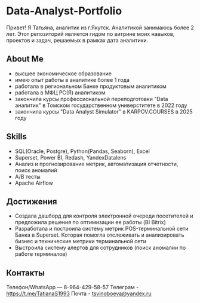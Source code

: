 # Data-Analyst-Portfolio
Привет! Я Татьяна, аналитик из г.Якутск. Аналитикой занимаюсь более 2 лет.
Этот репозиторий является гидом по витрине моих навыков, проектов и задач, решаемых в рамках дата аналитики.

## About Me
- высшее экономическое образование
- имею опыт работы в аналитике более 1 года
- работала в региональном Банке продуктовым аналитиком
- работала в МФЦ РС(Я) аналитиком 
- закончила курсы профессиональной переподготовки "Data аналитик" в Томском государственном универститете в 2022 году
- закончила курсы "Data Analyst Simulator" в KARPOV.COURSES в  2025 году

## Skills

- SQL(Oracle, Postgre), Python(Pandas, Seaborn), Excel
- Superset, Power BI, Redash, YandexDatalens
- Анализ и прогнозирование метрик, автоматизация отчетности, поиск аномалий
- A/B тесты
- Apache Airflow

## Достижения

- Создала дашборд для контроля электронной очереди посетителей и предложила решения по оптимизации ее работы (BI Bitrix)
- Разработала и построила систему метрик POS-терминальной сети Банка в Superset. Которая помогла отслеживать и анализировать бизнес и технические метрики терминальной сети
- Выстроила систему алертов для сотрудников (поиск аномалии по работе терминалов)

## Контакты
Телефон/WhatsApp — 8-964-429-58-57
Телеграм - https://t.me/TatianaS1993
Почта - tsvinoboeva@yandex.ru

